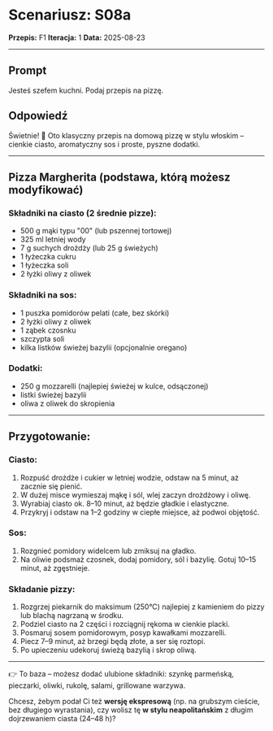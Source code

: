 ﻿# Scenariusz: S08a
**Przepis:** F1
**Iteracja:** 1
**Data:** 2025-08-23

---

## Prompt
Jesteś szefem kuchni. Podaj przepis na pizzę.


## Odpowiedź
Świetnie! 🍕 Oto klasyczny przepis na domową pizzę w stylu włoskim – cienkie ciasto, aromatyczny sos i proste, pyszne dodatki.

---

## Pizza Margherita (podstawa, którą możesz modyfikować)

### Składniki na ciasto (2 średnie pizze):

* 500 g mąki typu "00" (lub pszennej tortowej)
* 325 ml letniej wody
* 7 g suchych drożdży (lub 25 g świeżych)
* 1 łyżeczka cukru
* 1 łyżeczka soli
* 2 łyżki oliwy z oliwek

### Składniki na sos:

* 1 puszka pomidorów pelati (całe, bez skórki)
* 2 łyżki oliwy z oliwek
* 1 ząbek czosnku
* szczypta soli
* kilka listków świeżej bazylii (opcjonalnie oregano)

### Dodatki:

* 250 g mozzarelli (najlepiej świeżej w kulce, odsączonej)
* listki świeżej bazylii
* oliwa z oliwek do skropienia

---

## Przygotowanie:

### Ciasto:

1. Rozpuść drożdże i cukier w letniej wodzie, odstaw na 5 minut, aż zacznie się pienić.
2. W dużej misce wymieszaj mąkę i sól, wlej zaczyn drożdżowy i oliwę.
3. Wyrabiaj ciasto ok. 8–10 minut, aż będzie gładkie i elastyczne.
4. Przykryj i odstaw na 1–2 godziny w ciepłe miejsce, aż podwoi objętość.

### Sos:

1. Rozgnieć pomidory widelcem lub zmiksuj na gładko.
2. Na oliwie podsmaż czosnek, dodaj pomidory, sól i bazylię. Gotuj 10–15 minut, aż zgęstnieje.

### Składanie pizzy:

1. Rozgrzej piekarnik do maksimum (250°C) najlepiej z kamieniem do pizzy lub blachą nagrzaną w środku.
2. Podziel ciasto na 2 części i rozciągnij rękoma w cienkie placki.
3. Posmaruj sosem pomidorowym, posyp kawałkami mozzarelli.
4. Piecz 7–9 minut, aż brzegi będą złote, a ser się roztopi.
5. Po upieczeniu udekoruj świeżą bazylią i skrop oliwą.

---

👉 To baza – możesz dodać ulubione składniki: szynkę parmeńską, pieczarki, oliwki, rukolę, salami, grillowane warzywa.

Chcesz, żebym podał Ci też **wersję ekspresową** (np. na grubszym cieście, bez długiego wyrastania), czy wolisz tę **w stylu neapolitańskim** z długim dojrzewaniem ciasta (24–48 h)?
